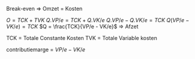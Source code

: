 Break-even => Omzet = Kosten

$O = TCK + TVK$
$Q . VP/e = TCK + Q . VK/e$
$Q . VP/e - Q . VK/e = TCK$
$Q(VP/e - VK/e) = TCK$
$Q = \frac{TCK}{VP/e - VK/e}$ => Afzet 

TCK = Totale Constante Kosten
TVK = Totale Variable kosten 

contributiemarge = $VP/e - VK/e$
